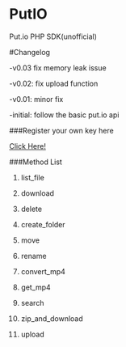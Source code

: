 PutIO
=====

Put.io PHP SDK(unofficial)

#Changelog

-v0.03 fix memory leak issue

-v0.02: fix upload function

-v0.01: minor fix

-initial: follow the basic put.io api

###Register your own key here

[Click Here!](https://put.io/v2/oauth2/register)

###Method List

1. list_file

2. download

3. delete

4. create_folder

5. move

6. rename

7. convert_mp4

8. get_mp4

9. search

10. zip_and_download

11. upload

